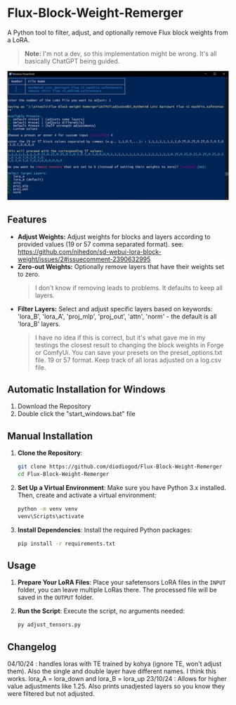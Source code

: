 # Flux-Block-Weight-Remerger

A Python tool to filter, adjust, and optionally remove Flux block weights from a LoRA.

> **Note:** I'm not a dev, so this implementation might be wrong. It's all basically ChatGPT being guided.

 ![example](./example.jpg)

## Features

- **Adjust Weights:** Adjust weights for blocks and layers according to provided values (19 or 57 comma separated format). see: https://github.com/nihedon/sd-webui-lora-block-weight/issues/2#issuecomment-2390632995
- **Zero-out Weights:** Optionally remove layers that have their weights set to zero.
  > I don't know if removing leads to problems. It defaults to keep all layers.
- **Filter Layers:** Select and adjust specific layers based on keywords: 'lora_B', 'lora_A', 'proj_mlp', 'proj_out', 'attn', 'norm' - the default is all 'lora_B' layers.
  > I have no idea if this is correct, but it's what gave me in my testings the closest result to changing the block weights in Forge or ComfyUi.
  > You can save your presets on the preset_options.txt file. 19 or 57 format.
  > Keep track of all loras adjusted on a log.csv file.

## Automatic Installation for Windows

1. Download the Repository
2. Double click the "start_windows.bat" file

## Manual Installation

1. **Clone the Repository**:
   ```bash
   git clone https://github.com/diodiogod/Flux-Block-Weight-Remerger
   cd Flux-Block-Weight-Remerger
   ```

2. **Set Up a Virtual Environment**:
   Make sure you have Python 3.x installed. Then, create and activate a virtual environment:
   ```bash
   python -m venv venv
   venv\Scripts\activate
   ```

4. **Install Dependencies**:
   Install the required Python packages:
   ```bash
   pip install -r requirements.txt
   ```

## Usage

1. **Prepare Your LoRA Files**:
   Place your safetensors LoRA files in the `INPUT` folder, you can leave multiple LoRas there. The processed file will be saved in the `OUTPUT` folder.

2. **Run the Script**:
   Execute the script, no arguments needed:
   ```bash
   py adjust_tensors.py
   ```
## Changelog
04/10/24 : handles loras with TE trained by kohya (ignore TE, won't adjust them). Also the single and double layer have different names. I think this works. lora_A = lora_down and lora_B = lora_up
23/10/24 : Allows for higher value adjustments like 1.25. Also prints unadjested layers so you know they were filtered but not adjusted. 

